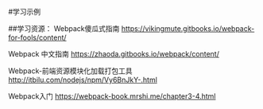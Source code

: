 #学习示例

##学习资源：
Webpack傻瓜式指南
https://vikingmute.gitbooks.io/webpack-for-fools/content/

Webpack 中文指南
https://zhaoda.gitbooks.io/webpack/content/

Webpack-前端资源模块化加载打包工具
http://itbilu.com/nodejs/npm/Vy6BnJkY-.html

Webpack入门
https://webpack-book.mrshi.me/chapter3-4.html

